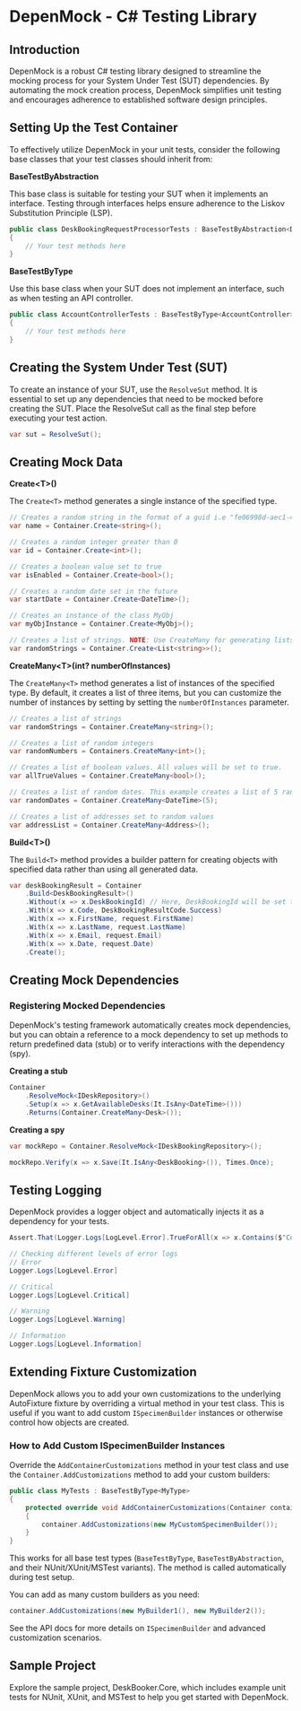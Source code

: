 # DepenMock - C# Testing Library

## Introduction

DepenMock is a robust C# testing library designed to streamline the mocking process for your System Under Test (SUT) dependencies. By automating the mock creation process, DepenMock simplifies unit testing and encourages adherence to established software design principles.

## Setting Up the Test Container

To effectively utilize DepenMock in your unit tests, consider the following base classes that your test classes should inherit from:

**BaseTestByAbstraction**

This base class is suitable for testing your SUT when it implements an interface. Testing through interfaces helps ensure adherence to the Liskov Substitution Principle (LSP).

```c#
public class DeskBookingRequestProcessorTests : BaseTestByAbstraction<DeskBookingRequestProcessor, IDeskBookingRequestProcessor>
{
    // Your test methods here
}
```

**BaseTestByType**

Use this base class when your SUT does not implement an interface, such as when testing an API controller.

```c#
public class AccountControllerTests : BaseTestByType<AccountController>
{
    // Your test methods here
}
```

## Creating the System Under Test (SUT)

To create an instance of your SUT, use the `ResolveSut` method. It is essential to set up any dependencies that need to be mocked before creating the SUT. Place the ResolveSut call as the final step before executing your test action.

```c#
var sut = ResolveSut();
```

## Creating Mock Data

**Create\<T>()**

The `Create<T>` method generates a single instance of the specified type.

```c#
// Creates a random string in the format of a guid i.e "fe06998d-aec1-4808-8968-d8f37024a294"
var name = Container.Create<string>();

// Creates a random integer greater than 0
var id = Container.Create<int>();

// Creates a boolean value set to true
var isEnabled = Container.Create<bool>();

// Creates a random date set in the future
var startDate = Container.Create<DateTime>();

// Creates an instance of the class MyObj
var myObjInstance = Container.Create<MyObj>();

// Creates a list of strings. NOTE: Use CreateMany for generating lists.
var randomStrings = Container.Create<List<string>>();
```

**CreateMany\<T>(int? numberOfInstances)**

The `CreateMany<T>` method generates a list of instances of the specified type. By default, it creates a list of three items, but you can customize the number of instances by setting by setting the `numberOfInstances` parameter.

```c#
// Creates a list of strings
var randomStrings = Container.CreateMany<string>();

// Creates a list of random integers
var randomNumbers = Containers.CreateMany<int>();

// Creates a list of boolean values. All values will be set to true.
var allTrueValues = Container.CreateMany<bool>();

// Creates a list of random dates. This example creates a list of 5 random dates.
var randomDates = Container.CreateMany<DateTime>(5);

// Creates a list of addresses set to random values
var addressList = Container.CreateMany<Address>();
```

**Build\<T>()**

The `Build<T>` method provides a builder pattern for creating objects with specified data rather than using all generated data.

```c#
var deskBookingResult = Container
    .Build<DeskBookingResult>()
    .Without(x => x.DeskBookingId) // Here, DeskBookingId will be set to null
    .With(x => x.Code, DeskBookingResultCode.Success)
    .With(x => x.FirstName, request.FirstName)
    .With(x => x.LastName, request.LastName)
    .With(x => x.Email, request.Email)
    .With(x => x.Date, request.Date)
    .Create();
```

## Creating Mock Dependencies

### Registering Mocked Dependencies

DepenMock's testing framework automatically creates mock dependencies, but you can obtain a reference to a mock dependency to set up methods to return predefined data (stub) or to verify interactions with the dependency (spy).

**Creating a stub**

```c#
Container
    .ResolveMock<IDeskRepository>()
    .Setup(x => x.GetAvailableDesks(It.IsAny<DateTime>()))
    .Returns(Container.CreateMany<Desk>());
```

**Creating a spy**

```c#
var mockRepo = Container.ResolveMock<IDeskBookingRepository>();

mockRepo.Verify(x => x.Save(It.IsAny<DeskBooking>()), Times.Once);
```

## Testing Logging

DepenMock provides a logger object and automatically injects it as a dependency for your tests.

```c#
Assert.That(Logger.Logs[LogLevel.Error].TrueForAll(x => x.Contains($"Correlation Id: {correlationId}")));

// Checking different levels of error logs
// Error
Logger.Logs[LogLevel.Error]

// Critical
Logger.Logs[LogLevel.Critical]

// Warning
Logger.Logs[LogLevel.Warning]

// Information
Logger.Logs[LogLevel.Information]
```

## Extending Fixture Customization

DepenMock allows you to add your own customizations to the underlying AutoFixture fixture by overriding a virtual method in your test class. This is useful if you want to add custom `ISpecimenBuilder` instances or otherwise control how objects are created.

### How to Add Custom ISpecimenBuilder Instances

Override the `AddContainerCustomizations` method in your test class and use the `Container.AddCustomizations` method to add your custom builders:

```c#
public class MyTests : BaseTestByType<MyType>
{
    protected override void AddContainerCustomizations(Container container)
    {
        container.AddCustomizations(new MyCustomSpecimenBuilder());
    }
}
```

This works for all base test types (`BaseTestByType`, `BaseTestByAbstraction`, and their NUnit/XUnit/MSTest variants). The method is called automatically during test setup.

You can add as many custom builders as you need:

```c#
container.AddCustomizations(new MyBuilder1(), new MyBuilder2());
```

See the API docs for more details on `ISpecimenBuilder` and advanced customization scenarios.

## Sample Project

Explore the sample project, DeskBooker.Core, which includes example unit tests for NUnit, XUnit, and MSTest to help you get started with DepenMock.
